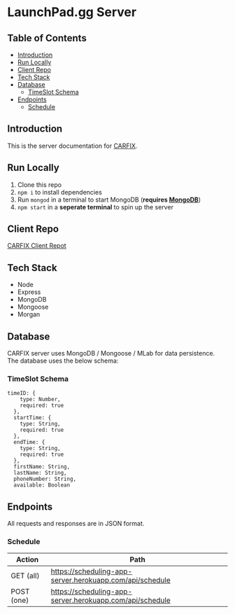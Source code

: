 # LaunchPad.gg Server

## Table of Contents
- [Introduction](#introduction)
- [Run Locally](#run-locally)
- [Client Repo](#client-repo)
- [Tech Stack](#tech-stack)
- [Database](#database)
  - [TimeSlot Schema](#timeslot-schema)
- [Endpoints](#endpoints)
  - [Schedule](#schedule)

## Introduction
This is the server documentation for [CARFIX](https://stark-fjord-78742.herokuapp.com/).

## Run Locally
1) Clone this repo
2) `npm i` to install dependencies
3) Run `mongod` in a terminal to start MongoDB (**requires [MongoDB](https://www.mongodb.com/download-center/community)**)
4) `npm start` in a **seperate terminal** to spin up the server

## Client Repo
[CARFIX Client Repot](https://github.com/gyuhankim/scheduling-app-client)

## Tech Stack
* Node
* Express
* MongoDB
* Mongoose
* Morgan

## Database
CARFIX server uses MongoDB / Mongoose / MLab for data persistence.  
The database uses the below schema:

### TimeSlot Schema
```
timeID: {
    type: Number, 
    required: true
  },
  startTime: {
    type: String, 
    required: true
  },
  endTime: {
    type: String, 
    required: true
  },
  firstName: String,
  lastName: String,
  phoneNumber: String,
  available: Boolean
```

## Endpoints
All requests and responses are in JSON format.

### Schedule
Action | Path |
--- | --- |
GET (all) | https://scheduling-app-server.herokuapp.com/api/schedule |
POST (one) | https://scheduling-app-server.herokuapp.com/api/schedule |